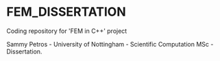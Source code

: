 # FEM_DISSERTATION
Coding repository for 'FEM in C++' project

Sammy Petros - University of Nottingham - Scientific Computation MSc - Dissertation.
